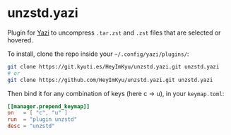 # unzstd.yazi

Plugin for [Yazi](https://github.com/sxyazi/yazi) to uncompress `.tar.zst` and `.zst` files that are selected or hovered.

To install, clone the repo inside your `~/.config/yazi/plugins/`:

```bash
git clone https://git.kyuti.es/HeyImKyu/unzstd.yazi.git unzstd.yazi
# or
git clone https://github.com/HeyImKyu/unzstd.yazi.git unzstd.yazi
```

Then bind it for any combination of keys (here c -> u), in your `keymap.toml`:

```toml
[[manager.prepend_keymap]]
on   = [ "c", "u" ]
run  = "plugin unzstd"
desc = "unzstd"
```
